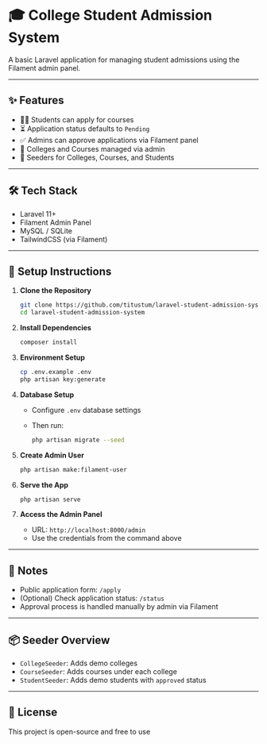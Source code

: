 # 🎓 College Student Admission System

A basic Laravel application for managing student admissions using the Filament admin panel.

---

## ✨ Features

- 🧑‍🎓 Students can apply for courses
- ⏳ Application status defaults to `Pending`
- ✅ Admins can approve applications via Filament panel
- 🏫 Colleges and Courses managed via admin
- 🔄 Seeders for Colleges, Courses, and Students

---

## 🛠️ Tech Stack

- Laravel 11+
- Filament Admin Panel
- MySQL / SQLite
- TailwindCSS (via Filament)
  
---

## 🚀 Setup Instructions

1. **Clone the Repository**

   ```bash
   git clone https://github.com/titustum/laravel-student-admission-system.git
   cd laravel-student-admission-system
   ```

2. **Install Dependencies**

   ```bash
   composer install
   ```

3. **Environment Setup**

   ```bash
   cp .env.example .env
   php artisan key:generate
   ```

4. **Database Setup**

   - Configure `.env` database settings
   - Then run:

     ```bash
     php artisan migrate --seed
     ```

5. **Create Admin User**

   ```bash
   php artisan make:filament-user
   ```

6. **Serve the App**

   ```bash
   php artisan serve
   ```

7. **Access the Admin Panel**

   - URL: `http://localhost:8000/admin`
   - Use the credentials from the command above

---

## 📝 Notes

- Public application form: `/apply`
- (Optional) Check application status: `/status`
- Approval process is handled manually by admin via Filament

---

## 📦 Seeder Overview

- `CollegeSeeder`: Adds demo colleges
- `CourseSeeder`: Adds courses under each college
- `StudentSeeder`: Adds demo students with `approved` status

---

## 📄 License

This project is open-source and free to use
